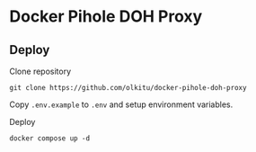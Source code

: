 # Docker Pihole DOH Proxy

## Deploy

Clone repository

```
git clone https://github.com/olkitu/docker-pihole-doh-proxy
```

Copy `.env.example` to `.env` and setup environment variables.

Deploy

```
docker compose up -d
```